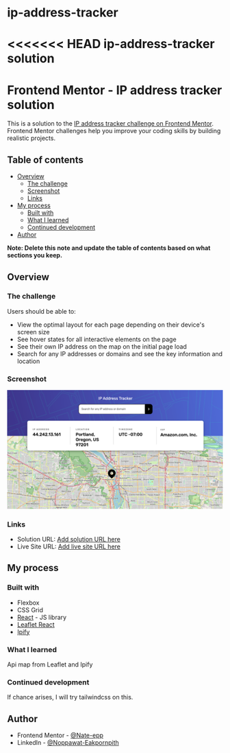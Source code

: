 # ip-address-tracker
<<<<<<< HEAD
ip-address-tracker solution
=======
# Frontend Mentor - IP address tracker solution

This is a solution to the [IP address tracker challenge on Frontend Mentor](https://www.frontendmentor.io/challenges/ip-address-tracker-I8-0yYAH0). Frontend Mentor challenges help you improve your coding skills by building realistic projects. 

## Table of contents

- [Overview](#overview)
  - [The challenge](#the-challenge)
  - [Screenshot](#screenshot)
  - [Links](#links)
- [My process](#my-process)
  - [Built with](#built-with)
  - [What I learned](#what-i-learned)
  - [Continued development](#continued-development)
- [Author](#author)


**Note: Delete this note and update the table of contents based on what sections you keep.**

## Overview

### The challenge

Users should be able to:

- View the optimal layout for each page depending on their device's screen size
- See hover states for all interactive elements on the page
- See their own IP address on the map on the initial page load
- Search for any IP addresses or domains and see the key information and location

### Screenshot

![Ip-address-tracker](./public/ip-tracker-screenshot.png)


### Links

- Solution URL: [Add solution URL here](https://your-solution-url.com)
- Live Site URL: [Add live site URL here](https://main--papaya-cheesecake-2b5770.netlify.app/)

## My process

### Built with

- Flexbox
- CSS Grid
- [React](https://reactjs.org/) - JS library
- [Leaflet React](https://react-leaflet.js.org)
- [Ipify](https://geo.ipify.org)

### What I learned

Api map from Leaflet and Ipify

### Continued development

If chance arises, I will try tailwindcss on this.

## Author

<!-- - Website - [Add your name here](https://www.your-site.com) -->
- Frontend Mentor - [@Nate-epp](https://www.frontendmentor.io/profile/Nate-epp)
- LinkedIn - [@Noppawat-Eakpornpith](https://www.linkedin.com/in/noppawat-eakpornpith-9664b4180/)

